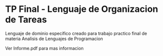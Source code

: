 # TP Final - Lenguaje de Organizacion de Tareas

Lenguaje de dominio especifico creado para trabajo practico final de materia Analisis de Lenguajes de Programacion

Ver Informe.pdf para mas informacion


